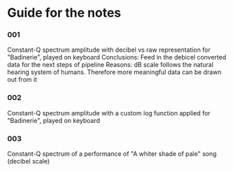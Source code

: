 # Guide for the notes

### 001
Constant-Q spectrum amplitude with decibel vs raw representation for "Badinerie", played on keyboard
Conclusions: Feed in the debicel converted data for the next steps of pipeline
Reasons: dB scale follows the natural hearing system of humans. Therefore more meaningful data can be drawn out from it

### 002
Constant-Q spectrum amplitude with a custom log function applied for "Badinerie", played on keyboard

### 003
Constant-Q spectrum of a performance of "A whiter shade of pale" song (decibel scale)